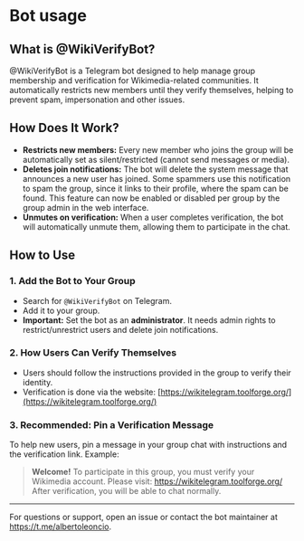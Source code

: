 # Bot usage

## What is @WikiVerifyBot?
@WikiVerifyBot is a Telegram bot designed to help manage group membership and verification for Wikimedia-related communities. It automatically restricts new members until they verify themselves, helping to prevent spam, impersonation and other issues.

## How Does It Work?
- **Restricts new members:** Every new member who joins the group will be automatically set as silent/restricted (cannot send messages or media).
- **Deletes join notifications:** The bot will delete the system message that announces a new user has joined. Some spammers use this notification to spam the group, since it links to their profile, where the spam can be found. This feature can now be enabled or disabled per group by the group admin in the web interface.
- **Unmutes on verification:** When a user completes verification, the bot will automatically unmute them, allowing them to participate in the chat.

## How to Use

### 1. Add the Bot to Your Group
- Search for `@WikiVerifyBot` on Telegram.
- Add it to your group.
- **Important:** Set the bot as an **administrator**. It needs admin rights to restrict/unrestrict users and delete join notifications.

### 2. How Users Can Verify Themselves
- Users should follow the instructions provided in the group to verify their identity.
- Verification is done via the website: [https://wikitelegram.toolforge.org/](https://wikitelegram.toolforge.org/)

### 3. Recommended: Pin a Verification Message
To help new users, pin a message in your group chat with instructions and the verification link. Example:

> **Welcome!**
> To participate in this group, you must verify your Wikimedia account.
> Please visit: https://wikitelegram.toolforge.org/
> After verification, you will be able to chat normally.

---

For questions or support, open an issue or contact the bot maintainer at https://t.me/albertoleoncio.
